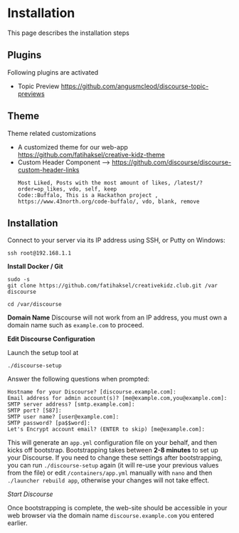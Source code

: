 # Installation
This page describes the installation steps

## Plugins

Following plugins are activated

* Topic Preview https://github.com/angusmcleod/discourse-topic-previews

## Theme
Theme related customizations

* A customized theme for our web-app https://github.com/fatihaksel/creative-kidz-theme
* Custom Header Component --> https://github.com/discourse/discourse-custom-header-links
    ```
    Most Liked, Posts with the most amount of likes, /latest/?order=op_likes, vdo, self, keep
    Code::Buffalo, This is a Hackathon project , https://www.43north.org/code-buffalo/, vdo, blank, remove
    ```

## Installation

Connect to your server via its IP address using SSH, or Putty on Windows:

`ssh root@192.168.1.1`


**Install Docker / Git**

```
sudo -s
git clone https://github.com/fatihaksel/creativekidz.club.git /var discourse

cd /var/discourse

```
**Domain Name**
Discourse will not work from an IP address, you must own a domain name such as `example.com` to proceed.


**Edit Discourse Configuration**

Launch the setup tool at

`./discourse-setup`

Answer the following questions when prompted:
```
Hostname for your Discourse? [discourse.example.com]:
Email address for admin account(s)? [me@example.com,you@example.com]:
SMTP server address? [smtp.example.com]:
SMTP port? [587]:
SMTP user name? [user@example.com]:
SMTP password? [pa$$word]:
Let's Encrypt account email? (ENTER to skip) [me@example.com]:
```


This will generate an `app.yml` configuration file on your behalf, and then kicks off bootstrap. Bootstrapping takes between **2-8 minutes** to set up your Discourse. If you need to change these settings after bootstrapping, you can run `./discourse-setup` again (it will re-use your previous values from the file) or edit `/containers/app.yml` manually with `nano` and then `./launcher rebuild app`, otherwise your changes will not take effect.

*Start Discourse*

Once bootstrapping is complete, the web-site should be accessible in your web browser via the domain name `discourse.example.com` you entered earlier.
